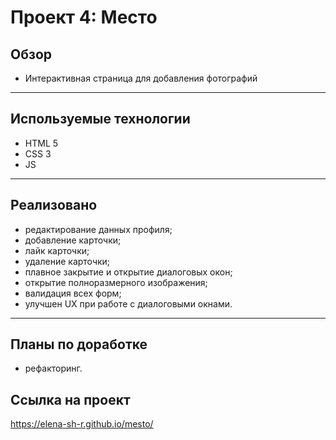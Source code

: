 # Проект 4: Место

## Обзор
* Интерактивная страница для добавления фотографий
------ 

## Используемые технологии
* HTML 5
* CSS 3
* JS
------ 

## Реализовано
* редактирование данных профиля;
* добавление карточки;
* лайк карточки;
* удаление карточки;
* плавное закрытие и открытие диалоговых окон;
* открытие полноразмерного изображения;
* валидация всех форм;
* улучшен UX при работе с диалоговыми окнами.
------ 

## Планы по доработке
* рефакторинг.

## Ссылка на проект
https://elena-sh-r.github.io/mesto/